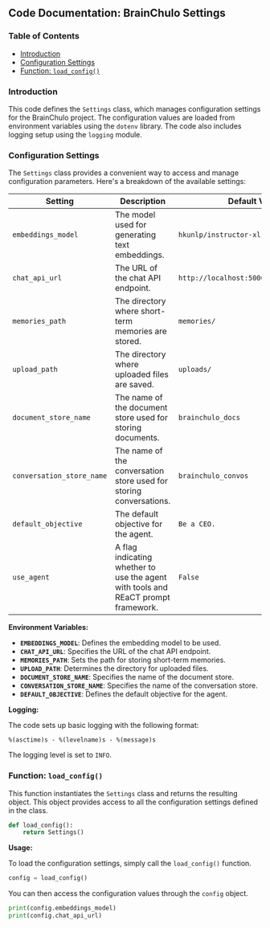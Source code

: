 ## Code Documentation: BrainChulo Settings

### Table of Contents 

* [Introduction](#introduction)
* [Configuration Settings](#configuration-settings)
* [Function: `load_config()`](#function-load_config)

### Introduction

This code defines the `Settings` class, which manages configuration settings for the BrainChulo project. The configuration values are loaded from environment variables using the `dotenv` library. The code also includes logging setup using the `logging` module.

### Configuration Settings

The `Settings` class provides a convenient way to access and manage configuration parameters. Here's a breakdown of the available settings:

| Setting | Description | Default Value |
|---|---|---|
| `embeddings_model` | The model used for generating text embeddings. | `hkunlp/instructor-xl` |
| `chat_api_url` | The URL of the chat API endpoint. | `http://localhost:5000/api/v1/generate` |
| `memories_path` | The directory where short-term memories are stored. | `memories/` |
| `upload_path` | The directory where uploaded files are saved. | `uploads/` |
| `document_store_name` | The name of the document store used for storing documents. | `brainchulo_docs` |
| `conversation_store_name` | The name of the conversation store used for storing conversations. | `brainchulo_convos` |
| `default_objective` | The default objective for the agent. | `Be a CEO.` |
| `use_agent` | A flag indicating whether to use the agent with tools and REaCT prompt framework. | `False` |


**Environment Variables:**

* **`EMBEDDINGS_MODEL`**: Defines the embedding model to be used. 
* **`CHAT_API_URL`**: Specifies the URL of the chat API endpoint.
* **`MEMORIES_PATH`**: Sets the path for storing short-term memories.
* **`UPLOAD_PATH`**: Determines the directory for uploaded files.
* **`DOCUMENT_STORE_NAME`**: Specifies the name of the document store.
* **`CONVERSATION_STORE_NAME`**: Specifies the name of the conversation store.
* **`DEFAULT_OBJECTIVE`**: Defines the default objective for the agent.

**Logging:**

The code sets up basic logging with the following format:

```
%(asctime)s - %(levelname)s - %(message)s
```

The logging level is set to `INFO`.

### Function: `load_config()`

This function instantiates the `Settings` class and returns the resulting object. This object provides access to all the configuration settings defined in the class.

```python
def load_config():
    return Settings()
```

**Usage:**

To load the configuration settings, simply call the `load_config()` function.

```python
config = load_config()
```

You can then access the configuration values through the `config` object.

```python
print(config.embeddings_model)
print(config.chat_api_url)
```
